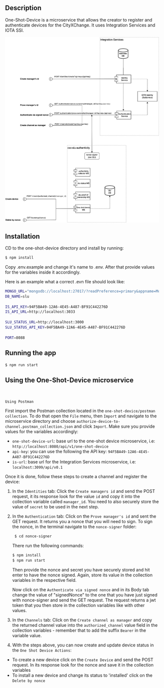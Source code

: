 ## Description

One-Shot-Device is a microservice that allows the creator to register and authenticate devices for the CityXChange. It uses Integration Services and IOTA SSI.

<p align="center">
  <img src="./one-shot-microservice-diagram.png" alt="one-shot-device-microservice diagram"/>
</p>

## Installation

CD to the one-shot-device directory and install by running:

```bash
$ npm install
```

Copy .env.example and change it's name to .env. After that provide values for the variables inside it accordingly.

Here is an example what a correct .evn file should look like:

```bash
MONGO_URL="mongodb://localhost:27017/?readPreference=primary&appname=MongoDB%20Compass&directConnection=true&ssl=false"
DB_NAME=slu

IS_API_KEY=94F5BA49-12A6-4E45-A487-BF91C442276D
IS_API_URL=http://localhost:3033

SLU_STATUS_URL=http://localhost:3000
SLU_STATUS_API_KEY=94F5BA49-12A6-4E45-A487-BF91C442276D

PORT=8088
```

## Running the app

```bash
$ npm run start
```

## Using the One-Shot-Device microservice

<br>

`Using Postman`

First import the Postman collection located in the `one-shot-device/postman collection`. To do that open the `File` menu, then `Import` and navigate to the microservice directory and choose `authorize-device-to-channel.postman_collection.json` and click `Import`. Make sure you provide values for the variables accordingly:

- `one-shot-device-url`: base url to the one-shot device microservice, i.e: `http://localhost:8080/api/v1/one-shot-device`
- `api-key`: you can use the following the API key: `94F5BA49-12A6-4E45-A487-BF91C442276D`
- `is-url`: base url for the Integration Services microservice, i.e: `localhost:3099/api/v0.1`

Once it is done, follow these steps to create a channel and register the device:

1. In the `Identities` tab:
   Click the `Create managers id` and send the POST request, it its response look for the value `id` and copy it into the collection variable called `manager_id`. You need to also securely store the value of `secret` to be used in the next step.

2. In the `Authentication` tab:
   Click on the `Prove manager's id` and sent the GET request. It returns you a nonce that you will need to sign. To sign the nonce, in the terminal navigate to the `nonce-signer` folder:

   ```bash
    $ cd nonce-signer
   ```

   There run the following commands:

   ```bash
   $ npm install
   $ npm run start
   ```

   Then provide the nonce and secret you have securely stored and hit enter to have the nonce signed. Again, store its value in the collection variables in the respective field.

   Now click on the `Authenticate via signed nonce` and in its Body tab change the value of "signedNonce" to the one that you have just signed with nonce-signer and send the GET request. The request returns a jwt token that you then store in the collection variables like with other values.

3. In the `Channels` tab:
   Click on the `Create channel as manager` and copy the returned channel value into the `authorized_channel` value field in the collection variables - remember that to add the suffix `Bearer` in the variable value.

4. With the steps above, you can now create and update device status in the `One Shot Device Actions`:

- To create a new device click on the `Create Device` and send the POST request. In its response look for the nonce and save it in the collection variables
- To install a new device and change its status to 'installed' click on the `Delete by nonce`
